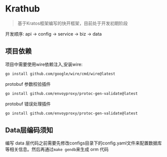 # Krathub

> 基于Kratos框架编写的快开框架，目前处于开发初期阶段

开发顺序: api -> config -> service -> biz -> data

## 项目依赖
项目中需要使用wire依赖注入,安装wire:

```bash
go install github.com/google/wire/cmd/wire@latest
```

protobuf 参数校验插件

```bash
go install github.com/envoyproxy/protoc-gen-validate@latest
```

protobuf 错误处理插件

```bash
go install github.com/envoyproxy/protoc-gen-validate@latest
```

## Data层编码须知

编写 data 层代码之前需要先修改configs目录下的config.yaml文件来配置数据库等相关信息。然后再通过`make gendb`来生成 orm 代码